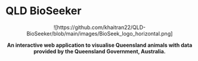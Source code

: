 # QLD BioSeeker
<div align="center">
  ![https://github.com/khaitran22/QLD-BioSeeker/blob/main/images/BioSeek_logo_horizontal.png]
    
  **An interactive web application to visualise Queensland animals with data provided by the Queensland Government, Australia.**
</div>
